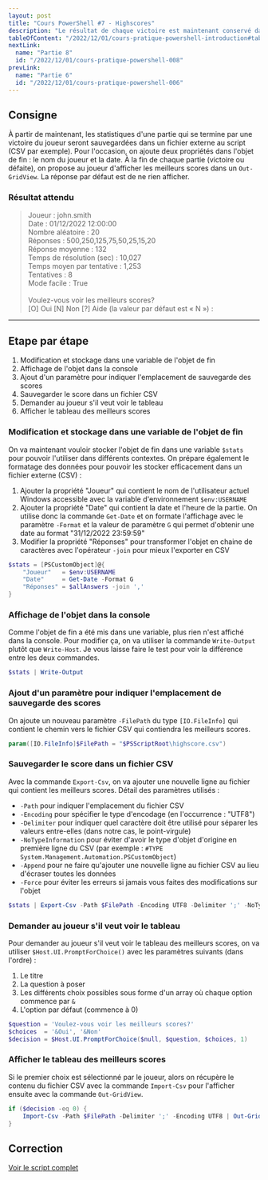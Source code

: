 ```yaml
---
layout: post
title: "Cours PowerShell #7 - Highscores"
description: "Le résultat de chaque victoire est maintenant conservé dans un fichier externe pour stocker toutes les victoires du joueur"
tableOfContent: "/2022/12/01/cours-pratique-powershell-introduction#table-des-matières"
nextLink:
  name: "Partie 8"
  id: "/2022/12/01/cours-pratique-powershell-008"
prevLink:
  name: "Partie 6"
  id: "/2022/12/01/cours-pratique-powershell-006"
---
```


## Consigne

À partir de maintenant, les statistiques d'une partie qui se termine par une victoire du joueur seront sauvegardées dans un fichier externe au script (CSV par exemple). Pour l'occasion, on ajoute deux propriétés dans l'objet de fin : le nom du joueur et la date. À la fin de chaque partie (victoire ou défaite), on propose au joueur d'afficher les meilleurs scores dans un `Out-GridView`. La réponse par défaut est de ne rien afficher.

### Résultat attendu

> Joueur                    : john.smith\
> Date                      : 01/12/2022 12:00:00\
> Nombre aléatoire          : 20\
> Réponses                  : 500,250,125,75,50,25,15,20\
> Réponse moyenne           : 132\
> Temps de résolution (sec) : 10,027\
> Temps moyen par tentative : 1,253\
> Tentatives                : 8\
> Mode facile               : True\
> \
> Voulez-vous voir les meilleurs scores?\
> [O] Oui  [N] Non  [?] Aide (la valeur par défaut est « N ») :

---

## Etape par étape

1. Modification et stockage dans une variable de l'objet de fin
2. Affichage de l'objet dans la console
3. Ajout d'un paramètre pour indiquer l'emplacement de sauvegarde des scores
4. Sauvegarder le score dans un fichier CSV
5. Demander au joueur s'il veut voir le tableau
6. Afficher le tableau des meilleurs scores

### Modification et stockage dans une variable de l'objet de fin

On va maintenant vouloir stocker l'objet de fin dans une variable `$stats` pour pouvoir l'utiliser dans différents contextes. On prépare également le formatage des données pour pouvoir les stocker efficacement dans un fichier externe (CSV) :

1. Ajouter la propriété "Joueur" qui contient le nom de l'utilisateur actuel Windows accessible avec la variable d'environnement `$env:USERNAME`
2. Ajouter la propriété "Date" qui contient la date et l'heure de la partie. On utilise donc la commande `Get-Date` et on formate l'affichage avec le paramètre `-Format` et la valeur de paramètre `G` qui permet d'obtenir une date au format "31/12/2022 23:59:59"
3. Modifier la propriété "Réponses" pour transformer l'objet en chaine de caractères avec l'opérateur `-join` pour mieux l'exporter en CSV

```powershell
$stats = [PSCustomObject]@{
    "Joueur"   = $env:USERNAME
    "Date"     = Get-Date -Format G
    "Réponses" = $allAnswers -join ','
}
```

### Affichage de l'objet dans la console

Comme l'objet de fin a été mis dans une variable, plus rien n'est affiché dans la console. Pour modifier ça, on va utiliser la commande `Write-Output` plutôt que `Write-Host`. Je vous laisse faire le test pour voir la différence entre les deux commandes.

```powershell
$stats | Write-Output
```

### Ajout d'un paramètre pour indiquer l'emplacement de sauvegarde des scores

On ajoute un nouveau paramètre `-FilePath` du type `[IO.FileInfo]` qui contient le chemin vers le fichier CSV qui contiendra les meilleurs scores.

```powershell
param([IO.FileInfo]$FilePath = "$PSScriptRoot\highscore.csv")
```

### Sauvegarder le score dans un fichier CSV

Avec la commande `Export-Csv`, on va ajouter une nouvelle ligne au fichier qui contient les meilleurs scores. Détail des paramètres utilisés :

- `-Path` pour indiquer l'emplacement du fichier CSV
- `-Encoding` pour spécifier le type d'encodage (en l'occurrence  : "UTF8")
- `-Delimiter` pour indiquer quel caractère doit être utilisé pour séparer les valeurs entre-elles (dans notre cas, le point-virgule)
- `-NoTypeInformation` pour éviter d'avoir le type d'objet d'origine en première ligne du CSV (par exemple : `#TYPE System.Management.Automation.PSCustomObject`)
- `-Append` pour ne faire qu'ajouter une nouvelle ligne au fichier CSV au lieu d'écraser toutes les données
- `-Force` pour éviter les erreurs si jamais vous faites des modifications sur l'objet

```powershell
$stats | Export-Csv -Path $FilePath -Encoding UTF8 -Delimiter ';' -NoTypeInformation -Append -Force
```

### Demander au joueur s'il veut voir le tableau

Pour demander au joueur s'il veut voir le tableau des meilleurs scores, on va utiliser `$Host.UI.PromptForChoice()` avec les paramètres suivants (dans l'ordre) :  

1. Le titre
2. La question à poser 
3. Les différents choix possibles sous forme d'un array où chaque option commence par `&`
4. L'option par défaut (commence à 0)

```powershell
$question = 'Voulez-vous voir les meilleurs scores?'
$choices  = '&Oui', '&Non'
$decision = $Host.UI.PromptForChoice($null, $question, $choices, 1)
```

### Afficher le tableau des meilleurs scores

Si le premier choix est sélectionné par le joueur, alors on récupère le contenu du fichier CSV avec la commande `Import-Csv` pour l'afficher ensuite avec la commande `Out-GridView`.

```powershell
if ($decision -eq 0) {
    Import-Csv -Path $FilePath -Delimiter ';' -Encoding UTF8 | Out-GridView -Title "Meilleurs scores"
}
```

## Correction

<a class="solution" href="https://github.com/leobouard/leobouard.github.io/blob/main/assets/scripts/cours-pratique-powershell-007.ps1" target="_blank">Voir le script complet</a>